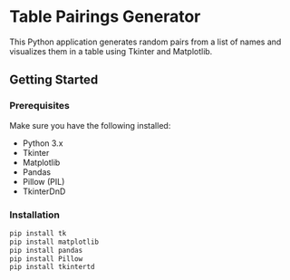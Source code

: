 # Table Pairings Generator

This Python application generates random pairs from a list of names and visualizes them in a table using Tkinter and Matplotlib.

## Getting Started

### Prerequisites

Make sure you have the following installed:

- Python 3.x
- Tkinter
- Matplotlib
- Pandas
- Pillow (PIL)
- TkinterDnD

### Installation

```bash
pip install tk
pip install matplotlib
pip install pandas
pip install Pillow
pip install tkintertd
